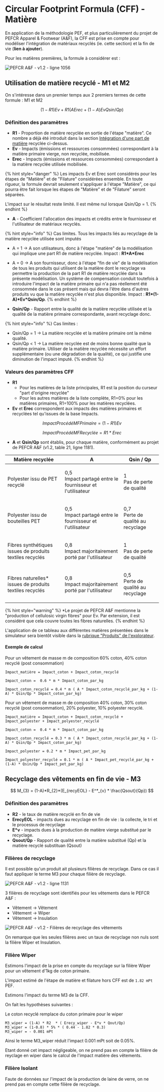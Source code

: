 # Circular Footprint Formula (CFF) - Matière

En application de la méthodologie PEF, et plus particulièrement du projet de PEFCR Apparel & Footwear (A\&F), la CFF est prise en compte pour modéliser l'intégration de matériaux recyclés (ie. cette section) et la fin de vie (**lien à ajouter**).

Pour les matières premières, la formule à considérer est :

![PEFCR A\&F - v1.2 - ligne 1056](<../../.gitbook/assets/image (1).png>)

## Utilisation de matière recyclé - M1 et M2

On s'intéresse dans un premier temps aux 2 premiers termes de cette formule : M1 et M2

$$
(1-R1)Ev + R1(AErec + (1-A)EvQsin/Qp)
$$

### Définition des paramètres

* **R1** -  Proportion de matière recyclée en sortie de l'étape "matière". Ce nombre a déjà été introduit dans la section [Intégration d'une part de matière](circular-footprint-formula-cff-matiere.md#integration-dune-part-de-matiere-recyclee) recyclée ci-dessus.
* **Ev** - Impacts (émissions et ressources consommées) correspondant à la matière primaire vierge, non recyclée, mobilisée.
* **Erec** - Impacts (émissions et ressources consommées) correspondant à la matière recyclée utilisée mobilisée.

{% hint style="danger" %}
Les impacts Ev et Erec sont considérés pour les étapes de "Matière" et de "Filature" considérées ensemble. En toute rigueur, la formule devrait seulement s'appliquer à l'étape "Matière", ce qui pourra être fait lorsque les étapes de "Matière" et de "Filature" seront séparées.&#x20;

L'impact sur le résultat reste limité. Il est même nul lorsque Qsin/Qp = 1.
{% endhint %}

* **A** - Coefficient l'allocation des impacts et crédits entre le fournisseur et l'utilisateur de matériaux recyclés.

{% hint style="info" %}
Cas limites. Tous les impacts liés au recyclage de la matière recyclée utilisée sont imputés

* A = 1 ->  A son utilisateurs, donc à l'étape "matière" de la modélisation qui implique une part R1 de matière recyclée. Impact : **R1\*A\*Erec**
* A = 0 -> A son fournisseur, donc à l'étape "fin de vie" de la modélisation de tous les produits qui utilisent de la matière dont le recyclage va permettre la production de la part R1 de matière recyclée dans la présente modélisation. Un système de compensation conduit toutefois à introduire l'impact de la matière primaire qui n'a pas réellement été consommée dans le cas présent mais qui devra l'être dans d'autres produits vu que la matière recyclée n'est plus disponible. Impact : **R1\*(1-A)\*Ev\*Qsin/Qp**.
{% endhint %}

* **Qsin/Qp** - Rapport entre la qualité de la matière recyclée utilisée et la qualité de la matière primaire correspondante, avant recyclage donc.

{% hint style="info" %}
Cas limites :&#x20;

* Qsin/Qp = 1 -> La matière recyclée et la matière primaire ont la même qualité.
* Qsin/Qp < 1 -> La matière recyclée est de moins bonne qualité que la matière primaire. Utiliser de la matière recyclée nécessite un effort supplémentaire (ou une dégradation de la qualité), ce qui justifie une diminution de l'impact imputé.&#x20;
{% endhint %}

### Valeurs des paramètres CFF

* **R1**
  * Pour les matières de la liste principales, R1 est la position du curseur "part d'origine recyclée"
  * Pour les autres matières de la liste complète, R1=0% pour les matières primaires, R1=100% pour les matières recyclées.
* **Ev** et **Erec** correspondent aux impacts des matières primaires et recyclées tel qu'issues de la base Impacts.

$$
ImpactProcédéMFPrimaire = (1-R1) Ev
$$

$$
ImpactProcédéMFRecyclée =  R1*Erec
$$

* **A** et **Qsin/Qp** sont établis, pour chaque matière, conformément au projet de PEFCR A\&F (v1.2, table 21, ligne 1181).

| Matière recyclée                                         | A                                                                  | Qsin / Qp                                   |
| -------------------------------------------------------- | ------------------------------------------------------------------ | ------------------------------------------- |
| Polyester issu de PET recyclé                            | <p>0,5<br>Impact partagé entre le fournisseur et l'utilisateur</p> | <p>1<br>Pas de perte de qualité</p>         |
| Polyester issu de bouteilles PET                         | <p>0,5<br>Impact partagé entre le fournisseur et l'utilisateur</p> | <p>0,7<br>Perte de qualité au recyclage</p> |
| Fibres synthétiques issues de produits textiles recyclés | <p>0,8<br>Impact majoritairement porté par l'utilisateur</p>       | <p>1<br>Pas de perte de qualité</p>         |
| Fibres naturelles\* issues de produits textiles recyclés | <p>0,8<br>Impact majoritairement porté par l'utilisateur</p>       | <p>0,5<br>Perte de qualité au recyclage</p> |

{% hint style="warning" %}
\*Le projet de PEFCR A\&F mentionne la "production of cellulosic virgin fibres" pour Ev. Par extension, il est considéré que cela couvre toutes les fibres naturelles.
{% endhint %}

L'application de ce tableau aux différentes matières présentées dans le simulateur sera bientôt visible dans la [rubrique "Produits" de l'explorateur](https://wikicarbone.beta.gouv.fr/#/explore/products).

#### Exemple de calcul

Pour un vêtement de masse m de composition 60% coton, 40% coton recyclé (post consommation)

```
Impact_matière = Impact_coton + Impact_coton_recyclé

Impact_coton =  0.6 * m * Impact_coton_par_kg

Impact_coton_recyclé = 0.4 * m ( A * Impact_coton_recyclé_par_kg + (1-A) * Qsin/Qp * Impact_coton_par_kg)

```

Pour un vêtement de masse m de composition 40% coton, 30% coton recyclé (post consommation),  20% polyester, 10% polyester recyclé.

```
Impact_matière = Impact_coton + Impact_coton_recyclé + Impact_polyester + Impact_polyester_recyclé

Impact_coton =  0.4 * m * Impact_coton_par_kg

Impact_coton_recyclé = 0.3 * m ( A * Impact_coton_recyclé_par_kg + (1-A) * Qsin/Qp * Impact_coton_par_kg)

Impact_polyester = 0.2 * m * Impact_pet_par_kg

Impact_polyester_recyclé = 0.1 * m ( A * Impact_pet_recyclé_par_kg + (1-A) * Qsin/Qp * Impact_pet_par_kg)
```

## Recyclage des vêtements en fin de vie - M3

$$
M_{3} = (1-A)*R_{2}*(E_{recyEOL} - E^*_{v} * \frac{Qsout}{Qp})
$$

### Définition des paramètres

* **R2** - le taux de matière recyclé en fin de vie
* **ErecyEOL** - impacts dues au recyclage en fin de vie : la collecte, le tri et le processus de recyclage
* **E\*v** - impacts dues à la production de matière vierge substitué par le recyclage.&#x20;
* **Qsout/Qp** - Rapport de qualité entre la matière substitué (Qp) et la matière recyclé substituan (Qsout)

### Filières de recyclage

Il est possible qu'un produit ait plusieurs filières de recyclage. Dans ce cas il faut appliquer le terme M3 pour chaque filière de recyclage.

![PEFCR A\&F - v1.2 - ligne 1131](<../../.gitbook/assets/Screenshot 2022-03-16 at 16.27.52.png>)

3 filières de recyclage sont identifiés pour les vêtements dans le PEFCR A\&F :

* Vêtement -> Vêtement
* Vêtement -> Wiper
* Vêtement -> Insulation

![PEFCR A\&F - v1.2 - Filières de recyclage des vêtements](<../../.gitbook/assets/Screenshot 2022-03-16 at 17.09.18.png>)

On remarque que les seules filières avec un taux de recyclage non nuls sont la filière Wiper et Insulation.

### Filière Wiper

Estimons l'impact de la prise en compte du recyclage sur la filière Wiper pour un vêtement d'1kg de coton primaire.

L'impact estimé de l'étape de matière et filature hors CFF est de `1.82 mPt` PEF.

Estimons l'impact du terme M3 de la CFF.&#x20;

On fait les hypothèses suivantes :&#x20;

Le coton recyclé remplace du coton primaire pour le wiper&#x20;

```
M3_wiper = (1-A) * R2  * ( Erecy_wiper - E*v * Qout/Qp)
M3_wiper = (1-0.8) * 5% * ( 0.44 - 1.82 * 0.3)
M3_wiper = - 0.001 mPt
```

Ainsi le terme M3\_wiper réduit l'impact 0.001 mPt soit de 0.05%.&#x20;

Etant donné cet impact négligeable, on ne prend pas en compte la filière de reyclage en wiper dans le calcul de l'impact matière des vêtements.

### Filière Isolant

Faute de données sur l'impact de la production de laine de verre, on ne prend pas en compte cette filière de recyclage.








